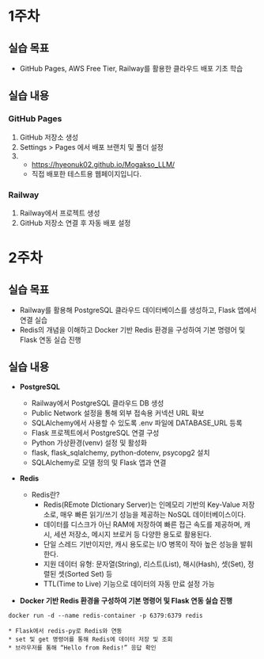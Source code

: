 # 1주차
## 실습 목표
* GitHub Pages, AWS Free Tier, Railway를 활용한 클라우드 배포 기초 학습

## 실습 내용
### GitHub Pages
1. GitHub 저장소 생성
2. Settings > Pages 에서 배포 브랜치 및 폴더 설정
3. * https://hyeonuk02.github.io/Mogakso_LLM/
   * 직접 배포한 테스트용 웹페이지입니다.

### Railway
1. Railway에서 프로젝트 생성
2. GitHub 저장소 연결 후 자동 배포 설정


# 2주차
## 실습 목표
* Railway를 활용해 PostgreSQL 클라우드 데이터베이스를 생성하고, Flask 앱에서 연결 실습
* Redis의 개념을 이해하고 Docker 기반 Redis 환경을 구성하여 기본 명령어 및 Flask 연동 실습 진행

## 실습 내용
  * **PostgreSQL**
    * Railway에서 PostgreSQL 클라우드 DB 생성
    * Public Network 설정을 통해 외부 접속용 커넥션 URL 확보  
    * SQLAlchemy에서 사용할 수 있도록 .env 파일에 DATABASE_URL 등록  
    * Flask 프로젝트에서 PostgreSQL 연결 구성 
    * Python 가상환경(venv) 설정 및 활성화 
    * flask, flask_sqlalchemy, python-dotenv, psycopg2 설치
    * SQLAlchemy로 모델 정의 및 Flask 앱과 연결

  * **Redis**
    * Redis란?
      * Redis(REmote DIctionary Server)는 인메모리 기반의 Key-Value 저장소로, 매우 빠른 읽기/쓰기 성능을 제공하는 NoSQL 데이터베이스이다. 
      * 데이터를 디스크가 아닌 RAM에 저장하여 빠른 접근 속도를 제공하며, 캐시, 세션 저장소, 메시지 브로커 등 다양한 용도로 활용된다.  
      * 단일 스레드 기반이지만, 캐시 용도로는 I/O 병목이 작아 높은 성능을 발휘한다.      
      * 지원 데이터 유형: 문자열(String), 리스트(List), 해시(Hash), 셋(Set), 정렬된 셋(Sorted Set) 등     
      * TTL(Time to Live) 기능으로 데이터의 자동 만료 설정 가능
      
  * **Docker 기반 Redis 환경을 구성하여 기본 명령어 및 Flask 연동 실습 진행**
  ```
  docker run -d --name redis-container -p 6379:6379 redis
  ```
    * Flask에서 redis-py로 Redis와 연동
    * set 및 get 명령어를 통해 Redis에 데이터 저장 및 조회
    * 브라우저를 통해 “Hello from Redis!” 응답 확인

